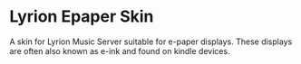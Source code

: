 # Lyrion Epaper Skin

A skin for Lyrion Music Server suitable for e-paper displays. These displays are often also known as e-ink and found on kindle devices. 

